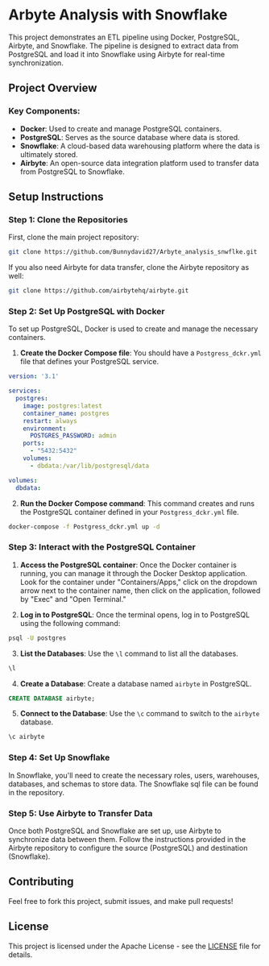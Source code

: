 # Arbyte Analysis with Snowflake

This project demonstrates an ETL pipeline using Docker, PostgreSQL, Airbyte, and Snowflake. The pipeline is designed to extract data from PostgreSQL and load it into Snowflake using Airbyte for real-time synchronization.

## Project Overview

### Key Components:
- **Docker**: Used to create and manage PostgreSQL containers.
- **PostgreSQL**: Serves as the source database where data is stored.
- **Snowflake**: A cloud-based data warehousing platform where the data is ultimately stored.
- **Airbyte**: An open-source data integration platform used to transfer data from PostgreSQL to Snowflake.

## Setup Instructions

### Step 1: Clone the Repositories

First, clone the main project repository:

```bash
git clone https://github.com/Bunnydavid27/Arbyte_analysis_snwflke.git
```

If you also need Airbyte for data transfer, clone the Airbyte repository as well:

```bash
git clone https://github.com/airbytehq/airbyte.git
```

### Step 2: Set Up PostgreSQL with Docker

To set up PostgreSQL, Docker is used to create and manage the necessary containers.

1. **Create the Docker Compose file**: You should have a `Postgress_dckr.yml` file that defines your PostgreSQL service.

```yml
version: '3.1'

services:
  postgres:
    image: postgres:latest
    container_name: postgres
    restart: always
    environment:
      POSTGRES_PASSWORD: admin
    ports:
      - "5432:5432"
    volumes:
      - dbdata:/var/lib/postgresql/data

volumes:
  dbdata:
```

2. **Run the Docker Compose command**: This command creates and runs the PostgreSQL container defined in your `Postgress_dckr.yml` file.

```bash
docker-compose -f Postgress_dckr.yml up -d
```

### Step 3: Interact with the PostgreSQL Container

1. **Access the PostgreSQL container**: Once the Docker container is running, you can manage it through the Docker Desktop application. Look for the container under "Containers/Apps," click on the dropdown arrow next to the container name, then click on the application, followed by "Exec" and "Open Terminal."

2. **Log in to PostgreSQL**: Once the terminal opens, log in to PostgreSQL using the following command:

```bash
psql -U postgres
```

3. **List the Databases**: Use the `\l` command to list all the databases.

```sql
\l
```

4. **Create a Database**: Create a database named `airbyte` in PostgreSQL.

```sql
CREATE DATABASE airbyte;
```

5. **Connect to the Database**: Use the `\c` command to switch to the `airbyte` database.

```sql
\c airbyte
```

### Step 4: Set Up Snowflake

In Snowflake, you'll need to create the necessary roles, users, warehouses, databases, and schemas to store data. The Snowflake sql file can be found in the repository.



### Step 5: Use Airbyte to Transfer Data

Once both PostgreSQL and Snowflake are set up, use Airbyte to synchronize data between them. Follow the instructions provided in the Airbyte repository to configure the source (PostgreSQL) and destination (Snowflake).

## Contributing

Feel free to fork this project, submit issues, and make pull requests!

## License

This project is licensed under the Apache License - see the [LICENSE](LICENSE) file for details.
